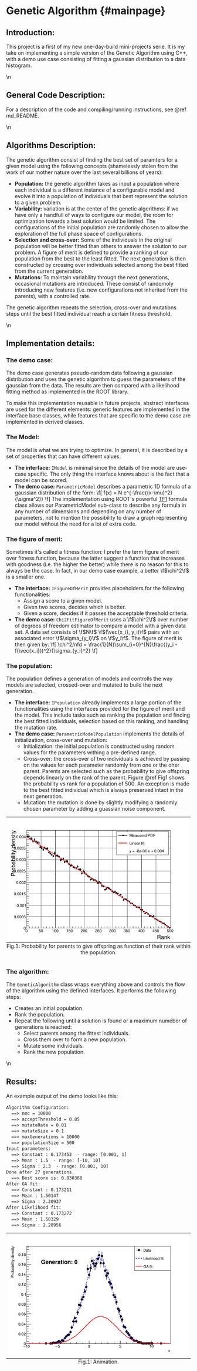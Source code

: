 Genetic Algorithm {#mainpage}
=================

Introduction:
-------------

This project is a first of my new one-day-build mini-projects serie.
It is my take on implementing a simple version of the Genetic Algorithm using C++,
with a demo use case consisting of fitting a gaussian distribution to a data histogram. 

\n 

General Code Description:
-------------------------

For a description of the code and compiling/running instructions, see @ref md_README.

\n 

Algorithms Description:
-----------------------

The genetic algorithm consist of finding the best set of paramters for a given model using the following concepts
(shamelessly stolen from the work of our mother nature over the last several billions of years):
- <b>Population:</b> the genetic algorithm takes as input a population where each individual is a different instance
of a configurable model and evolve it into a population of individuals that best represent the solution to a given problem.
- <b>Variability:</b> variation is at the center of the genetic algorithms: if we have only a handfull of ways to configure
our model, the room for optimization towards a best solution would be limited. The configurations of the initial population
are randomly chosen to allow the exploration of the full phase space of configurations. 
- <b>Selection and cross-over:</b> Some of the individuals in the original population will be better fitted than others to answer the
solution to our problem. A figure of merit is defined to provide a ranking of our population from the best to the least fitted.
The next generation is then constructed by crossing over individuals selected among the best fitted from the
current generation.
- <b>Mutations:</b> To maintain variability through the next generations, occasional mutations are introduced. These
consist of randomoly introducing new features (i.e. new configurations not inherited from the parents), with a controlled
rate.

The genetic algorithm repeats the selection, cross-over and mutations steps until the best fitted individual reach a certain
fitness threshold.

\n

Implementation details:
-----------------------

### The demo case:

The demo case generates pseudo-random data following a gaussian distribution and uses the genetic algorithm
to guess the parameters of the gaussian from the data. The results are then compared with a likelihood fitting method
as implemented in the ROOT library.

To make this implementation reusable in future projects, abstract interfaces are used for the different elements:
generic features are implemented in the interface base classes, while features that are specific to the demo case are
implemented in derived classes.

### The Model:

The model is what we are trying to optimize. In general, it is described by a set of properties that can have different values.
- <b>The interface:</b> `IModel` is minimal since the details of the model are use-case specific. The only thing the interface
knows about is the fact that a model can be scored.
- <b>The demo case:</b> `ParametricModel` describes a parametric 1D formula of a gaussian distribution of the form:
\f[
  f(x) = N e^{-\frac{(x-\mu)^2}{\sigma^2}}
\f]
The implementation using ROOT's powerful <a href="https://root.cern.ch/doc/v610/classTF1.html">TF1</a>
formula class allows our ParametricModel sub-class to describe any formula in any number of dimensions and depending on
any number of parameters, not to mention the possibility to draw a graph representing our model without the need for a
lot of extra code. 


### The figure of merit:

Sometimes it's called a fitness function: I prefer the term figure of merit over fitness function, because the latter suggest
a function that increases with goodness (i.e. the higher the better) while there is no reason for this to always be the case.
In fact, in our demo case example, a better \f$\chi^2\f$ is a smaller one.
- <b>The interface:</b> `IFigureOfMerit` provides placeholders for the following functionalities:
  - Assign a score to a given model.
  - Given two scores, decides which is better.
  - Given a score, decides if it passes the acceptable threshold criteria.
- <b>The demo case:</b> `Chi2FitFigureOfMerit` uses a \f$\chi^2\f$ over number of degrees of freedom estimator
to compare a model with a given data set.
A data set consists of \f$N\f$ \f$(\vec{x_i}, y_i)\f$ pairs with an associated error \f$\sigma_{y_i}\f$ on \f$y_i\f$.
The figure of merit is then given by:
\f[
\chi^2/nfd = \frac{1}{N}\sum_{i=0}^{N}\frac{(y_i - f(\vec{x_i}))^2}{\sigma_{y_i}^2}
\f]

### The population:

The population defines a generation of models and controlls the way models are selected, crossed-over and mutated to build
the next generation.
- <b>The interface:</b> `IPopulation` already implements a large portion of the functionalities using the interfaces provided
for the figure of merit and the model. This include tasks such as ranking the population and finding the best fitted individuals,
selection based on this ranking, and handling the mutation rate.
- <b>The demo case:</b> `ParametricModelPopulation` implements the details of initialization, cross-over and mutation:
  - Initialization: the initial population is constructed using random values for the parameters withing a pre-defined range.
  - Cross-over: the cross-over of two individuals is achieved by passing on the values for each parameter randomly from one
  or the oher parent. Parents are selected such as the probability to give offspring depends linearly on the rank of the parent.
  Figure @ref Fig1 shows the probability vs rank for a population of 500. An exception is made to the best fitted individual
  which is always preserved intact in the next generation.
  - Mutation: the mutation is done by slightly modifying a randomly chosen parameter by adding a guassian noise component.


<table class="image" align="center">
<caption align="bottom" id="Fig1"> Fig.1: Probability for parents to give offspring as function of their
rank within the population. </caption>
<tr><td><img src="figures/C_ParentProb.png" alt="Test Parent Selection."/></td></tr>
</table>
 
### The algorithm:

The `GeneticAlgorithm` class wraps everything above and controls the flow of the algorithm using the defined interfaces.
It performs the following steps:
- Creates an initial population.
- Rank the population.
- Repeat the following until a solution is found or a maximum numeber of generations is reached:
  - Select parents among the fittest individuals.
  - Cross them over to form a new population.
  - Mutate some individuals.
  - Rank the new population.

\n

Results:
--------

An example output of the demo looks like this:

```
Algorithm Configuration:
  ==> nmc = 10000
  ==> acceptThreshold = 0.85
  ==> mutateRate = 0.01
  ==> mutateSize = 0.1
  ==> maxGenerations = 10000
  ==> populationSize = 500
Input parameters:
  ==> Constant : 0.173453  - range: [0.001, 1]
  ==> Mean : 1.5  - range: [-10, 10]
  ==> Sigma : 2.3  - range: [0.001, 10]
Done after 27 generations.
  ==> Best score is: 0.830388
After GA fit: 
  ==> Constant : 0.173211
  ==> Mean : 1.50147
  ==> Sigma : 2.30937
After Likelihood fit: 
  ==> Constant : 0.173272
  ==> Mean : 1.50329
  ==> Sigma : 2.28956
```

<table class="image" align="center">
<caption align="bottom" id="Fig1"> Fig.1:  Animation. </caption>
<tr><td><img src="figures/C_anim.gif" alt="Fig.1: Animation showing the convergence of the genetic algorithm."/></td></tr>
</table>
